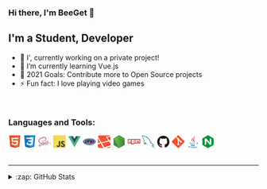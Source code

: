### Hi there, I'm BeeGet 👋

## I'm a Student, Developer

- 🔭 I', currently working on a private project!
- 🌱 I’m currently learning Vue.js
- 🥅 2021 Goals: Contribute more to Open Source projects
- ⚡ Fun fact: I love playing video games

<br />

### Languages and Tools:

<img alt="HTML5" width="26px" src="https://raw.githubusercontent.com/devicons/devicon/master/icons/html5/html5-original.svg" />
<img alt="CSS3" width="26px" src="https://raw.githubusercontent.com/devicons/devicon/master/icons/css3/css3-original.svg" />
<img alt="SASS" width="26px" src="https://raw.githubusercontent.com/devicons/devicon/master/icons/sass/sass-original.svg" />
<img alt="JAVASCRIPT" width="26px" src="https://raw.githubusercontent.com/devicons/devicon/master/icons/javascript/javascript-original.svg" />
<img alt="VUEJS" width="26px" src="https://raw.githubusercontent.com/devicons/devicon/master/icons/vuejs/vuejs-original.svg" />
<img alt="PHP" width="26px" src="https://raw.githubusercontent.com/devicons/devicon/master/icons/php/php-original.svg" />
<img alt="LARAVEL" width="26px" src="https://raw.githubusercontent.com/devicons/devicon/master/icons/laravel/laravel-plain.svg" />
<img alt="NODEJS" width="26px" src="https://raw.githubusercontent.com/devicons/devicon/master/icons/nodejs/nodejs-original.svg" />
<img alt="NPM" width="26px" src="https://raw.githubusercontent.com/devicons/devicon/master/icons/npm/npm-original-wordmark.svg" />
<img alt="MYSQL" width="26px" src="https://raw.githubusercontent.com/devicons/devicon/master/icons/mysql/mysql-original.svg" />
<img alt="GITHUB" width="26px" src="https://raw.githubusercontent.com/devicons/devicon/master/icons/github/github-original.svg" />
<img alt="GIT" width="26px" src="https://raw.githubusercontent.com/devicons/devicon/master/icons/git/git-original.svg" />
<img alt="JAVA" width="26px" src="https://raw.githubusercontent.com/devicons/devicon/master/icons/java/java-original.svg" />
<img alt="NGINX" width="26px" src="https://raw.githubusercontent.com/devicons/devicon/master/icons/nginx/nginx-original.svg" />
<br />
<br />

---

<details>
  <summary>:zap: GitHub Stats</summary>

  <img alt="beeget's GitHub Stats" src="https://github-readme-stats-codestackr.vercel.app/api?username=beeget&show_icons=true&hide_border=true&count_private=true&theme=tokyonight" />

</details>